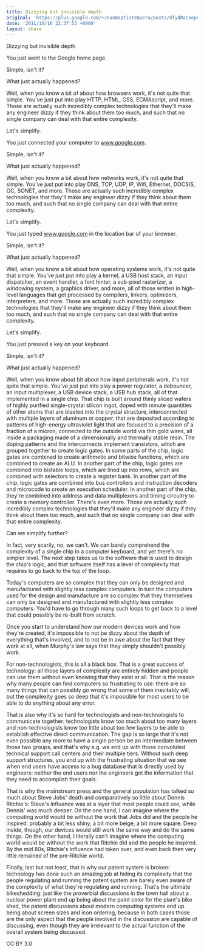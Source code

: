 ```yaml
---
title: Dizzying but invisible depth
original: 'https://plus.google.com/+JeanBaptisteQueru/posts/dfydM2Cnepe'
date: '2011/10/16 22:37:53 +0900'
layout: share
---
```


Dizzying but invisible depth

You just went to the Google home page.

Simple, isn't it?

What just actually happened?

Well, when you know a bit of about how browsers work, it's not quite that simple. You've just put into play HTTP, HTML, CSS, ECMAscript, and more. Those are actually such incredibly complex technologies that they'll make any engineer dizzy if they think about them too much, and such that no single company can deal with that entire complexity.

Let's simplify.

You just connected your computer to www.google.com.

Simple, isn't it?

What just actually happened?

Well, when you know a bit about how networks work, it's not quite that simple. You've just put into play DNS, TCP, UDP, IP, Wifi, Ethernet, DOCSIS, OC, SONET, and more. Those are actually such incredibly complex technologies that they'll make any engineer dizzy if they think about them too much, and such that no single company can deal with that entire complexity.

Let's simplify.

You just typed www.google.com in the location bar of your browser.

Simple, isn't it?

What just actually happened?

Well, when you know a bit about how operating systems work, it's not quite that simple. You've just put into play a kernel, a USB host stack, an input dispatcher, an event handler, a font hinter, a sub-pixel rasterizer, a windowing system, a graphics driver, and more, all of those written in high-level languages that get processed by compilers, linkers, optimizers, interpreters, and more. Those are actually such incredibly complex technologies that they'll make any engineer dizzy if they think about them too much, and such that no single company can deal with that entire complexity.

Let's simplify.

You just pressed a key on your keyboard.

Simple, isn't it?

What just actually happened?

Well, when you know about bit about how input peripherals work, it's not quite that simple. You've just put into play a power regulator, a debouncer, an input multiplexer, a USB device stack, a USB hub stack, all of that implemented in a single chip. That chip is built around thinly sliced wafers of highly purified single-crystal silicon ingot, doped with minute quantities of other atoms that are blasted into the crystal structure, interconnected with multiple layers of aluminum or copper, that are deposited according to patterns of high-energy ultraviolet light that are focused to a precision of a fraction of a micron, connected to the outside world via thin gold wires, all inside a packaging made of a dimensionally and thermally stable resin. The doping patterns and the interconnects implement transistors, which are grouped together to create logic gates. In some parts of the chip, logic gates are combined to create arithmetic and bitwise functions, which are combined to create an ALU. In another part of the chip, logic gates are combined into bistable loops, which are lined up into rows, which are combined with selectors to create a register bank. In another part of the chip, logic gates are combined into bus controllers and instruction decoders and microcode to create an execution scheduler. In another part of the chip, they're combined into address and data multiplexers and timing circuitry to create a memory controller. There's even more. Those are actually such incredibly complex technologies that they'll make any engineer dizzy if they think about them too much, and such that no single company can deal with that entire complexity.

Can we simplify further?

In fact, very scarily, no, we can't. We can barely comprehend the complexity of a single chip in a computer keyboard, and yet there's no simpler level. The next step takes us to the software that is used to design the chip's logic, and that software itself has a level of complexity that requires to go back to the top of the loop.

Today's computers are so complex that they can only be designed and manufactured with slightly less complex computers. In turn the computers used for the design and manufacture are so complex that they themselves can only be designed and manufactured with slightly less complex computers. You'd have to go through many such loops to get back to a level that could possibly be re-built from scratch.

Once you start to understand how our modern devices work and how they're created, it's impossible to not be dizzy about the depth of everything that's involved, and to not be in awe about the fact that they work at all, when Murphy's law says that they simply shouldn't possibly work.

For non-technologists, this is all a black box. That is a great success of technology: all those layers of complexity are entirely hidden and people can use them without even knowing that they exist at all. That is the reason why many people can find computers so frustrating to use: there are so many things that can possibly go wrong that some of them inevitably will, but the complexity goes so deep that it's impossible for most users to be able to do anything about any error.

That is also why it's so hard for technologists and non-technologists to communicate together: technologists know too much about too many layers and non-technologists know too little about too few layers to be able to establish effective direct communication. The gap is so large that it's not even possible any more to have a single person be an intermediate between those two groups, and that's why e.g. we end up with those convoluted technical support call centers and their multiple tiers. Without such deep support structures, you end up with the frustrating situation that we see when end users have access to a bug database that is directly used by engineers: neither the end users nor the engineers get the information that they need to accomplish their goals.

That is why the mainstream press and the general population has talked so much about Steve Jobs' death and comparatively so little about Dennis Ritchie's: Steve's influence was at a layer that most people could see, while Dennis' was much deeper. On the one hand, I can imagine where the computing world would be without the work that Jobs did and the people he inspired: probably a bit less shiny, a bit more beige, a bit more square. Deep inside, though, our devices would still work the same way and do the same things. On the other hand, I literally can't imagine where the computing world would be without the work that Ritchie did and the people he inspired. By the mid 80s, Ritchie's influence had taken over, and even back then very little remained of the pre-Ritchie world.

Finally, last but not least, that is why our patent system is broken: technology has done such an amazing job at hiding its complexity that the people regulating and running the patent system are barely even aware of the complexity of what they're regulating and running. That's the ultimate bikeshedding: just like the proverbial discussions in the town hall about a nuclear power plant end up being about the paint color for the plant's bike shed, the patent discussions about modern computing systems end up being about screen sizes and icon ordering, because in both cases those are the only aspect that the people involved in the discussion are capable of discussing, even though they are irrelevant to the actual function of the overall system being discussed.

CC:BY 3.0
